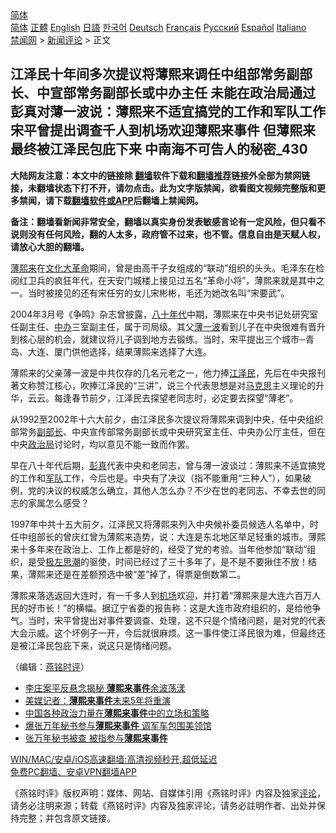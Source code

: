  <!-- 面包屑导航 --> <div class="breadcrumb"><!-- GTranslate: https://gtranslate.io/ -->  <div class="switcher notranslate">  <div class="selected">  <a href="#" onclick="return false;"> 简体</a>  </div>  <div class="option">  <a href="https://www.bannedbook.org" onclick="doGTranslate('zh-CN|zh-CN');jQuery('div.switcher div.selected a').html(jQuery(this).html());return false;" title="简体中文" class="nturl selected"> 简体</a>  <a href="https://www.bannedbook.org/zh-tw/" onclick="doGTranslate('zh-CN|zh-TW');jQuery('div.switcher div.selected a').html(jQuery(this).html());return false;" title="繁體中文" class="nturl"> 正體</a>  <a href="https://www.bannedbook.org/en/" onclick="doGTranslate('zh-CN|en');jQuery('div.switcher div.selected a').html(jQuery(this).html());return false;" title="English" class="nturl"> English</a>  <a href="https://www.bannedbook.org/ja/" onclick="doGTranslate('zh-CN|ja');jQuery('div.switcher div.selected a').html(jQuery(this).html());return false;" title="日本語" class="nturl"> 日語</a>  <a href="https://www.bannedbook.org/ko/" onclick="doGTranslate('zh-CN|ko');jQuery('div.switcher div.selected a').html(jQuery(this).html());return false;" title="한국어" class="nturl"> 한국어</a>  <a href="https://www.bannedbook.org/de/" onclick="doGTranslate('zh-CN|de');jQuery('div.switcher div.selected a').html(jQuery(this).html());return false;" title="Deutsch" class="nturl"> Deutsch</a>  <a href="https://www.bannedbook.org/fr/" onclick="doGTranslate('zh-CN|fr');jQuery('div.switcher div.selected a').html(jQuery(this).html());return false;" title="Français" class="nturl"> Français</a>  <a href="https://www.bannedbook.org/ru/" onclick="doGTranslate('zh-CN|ru');jQuery('div.switcher div.selected a').html(jQuery(this).html());return false;" title="Русский" class="nturl"> Русский</a>  <a href="https://www.bannedbook.org/es/" onclick="doGTranslate('zh-CN|es');jQuery('div.switcher div.selected a').html(jQuery(this).html());return false;" title="Español" class="nturl"> Español</a>  <a href="https://www.bannedbook.org/it/" onclick="doGTranslate('zh-CN|it');jQuery('div.switcher div.selected a').html(jQuery(this).html());return false;" title="Italiano" class="nturl"> Italiano</a>  </div>  </div>      <div class='breadcrumb-sub'><!-- Breadcrumb NavXT 6.3.0 --> <a href="https://www.bannedbook.org/" class="home">禁闻网</a> &gt; <a href="https://www.bannedbook.org/bnews/comments/" class="category">新闻评论</a> &gt; 正文</div></div><h2>江泽民十年间多次提议将薄熙来调任中组部常务副部长、中宣部常务副部长或中办主任 未能在政治局通过 彭真对薄一波说：薄熙来不适宜搞党的工作和军队工作 宋平曾提出调查千人到机场欢迎薄熙来事件 但薄熙来最终被江泽民包庇下来 中南海不可告人的秘密_430</h2> <p class="notice"><b>大陆网友注意：本文中的链接除 <a href="https://github.com/bannedbook/fanqiang" >翻墙</a>软件下载和<a href="https://github.com/killgcd/justmysocks/blob/master/README.md">翻墙推荐</a>链接外全部为禁网链接，未翻墙状态下打不开，请勿点击。此为文字版禁闻，欲看图文视频完整版和更多禁闻，请下载<a href="https://github.com/bannedbook/fanqiang">翻墙软件或APP</a>后翻墙上禁闻网。</p><p>备注：翻墙看新闻非常安全，翻墙以真实身份发表敏感言论有一定风险，但只看不说则没有任何风险，翻的人太多，政府管不过来，也不管。信息自由是天赋人权，请放心大胆的翻墙。</b></p>  <div class="entry"> <p></p> <p><a href="https://www.bannedbook.org/bnews/tag/%e8%96%84%e7%86%99%e6%9d%a5/" class="st_tag internal_tag" rel="tag" title="标签 薄熙来 下的日志">薄熙来</a>在<span class='wp_keywordlink'><a href="https://www.bannedbook.org/forum2/topic973.html" title="《文化大革命：历史真相和集体记忆》" target="_blank">文化大革命</a></span>期间&#65292;曾是由高干子女组成的&#8220;联动&#8221;组织的头头&#12290;毛泽东在检阅红卫兵的疯狂年代&#65292;在天安门城楼上接见过五名&#8220;革命小将&#8221;&#65292;薄熙来就是其中之一&#12290;当时被接见的还有宋任穷的女儿宋彬彬&#65292;毛还为她改名叫&#8220;宋要武&#8221;&#12290;</p>  <p>   2004年3月号&#12298;争鸣&#12299;杂志曾披露&#65292;<span class='wp_keywordlink'><a href="https://www.bannedbook.org/forum2/topic939.html" title="《八十年代访谈录》" target="_blank">八十年代</a></span>中期&#65292;薄熙来在中央书记处研究室任副主任&#12289;<a href="https://www.bannedbook.org/bnews/tag/%E4%B8%AD%E5%8A%9E/" class="st_tag internal_tag" rel="tag" title="标签 中办 下的日志">中办</a>三室副主任&#65292;属于司局级&#12290;其父<a href="https://www.bannedbook.org/bnews/tag/%e8%96%84%e4%b8%80%e6%b3%a2/" class="st_tag internal_tag" rel="tag" title="标签 薄一波 下的日志">薄一波</a>看到儿子在中央很难有晋升到核心层的机会&#65292;就建议将儿子调到地方去锻练&#12290;当时&#65292;宋平提出三个城市&#9472;青岛&#12289;大连&#12289;厦门供他选择&#65292;结果薄熙来选择了大连&#12290;</p> <p>薄熙来的父亲薄一波是中共仅存的几名元老之一&#65292;他力捧<a href="https://www.bannedbook.org/bnews/tag/%e6%b1%9f%e6%b3%bd%e6%b0%91/" class="st_tag internal_tag" rel="tag" title="标签 江泽民 下的日志">江泽民</a>&#65292;先后在中央报刊著文称赞江核心&#65292;吹捧江泽民的&#8220;三讲&#8221;&#65292;说三个代表思想是对<span class='wp_keywordlink'><a href="https://www.bannedbook.org/forum2/topic105.html" title="《马克思的成魔之路》" target="_blank">马克思</a></span>主义理论的升华&#65292;云云&#12290;每逢春节前夕&#65292;江泽民去探望老同志时&#65292;必定要去探望&#8220;薄老&#8221;&#12290; </p>  <p>从1992至2002年十六大前夕&#65292;由江泽民多次提议将薄熙来调到中央&#65292;任中央组织部常务<a href="https://www.bannedbook.org/bnews/tag/%e5%89%af%e9%83%a8%e9%95%bf/" class="st_tag internal_tag" rel="tag" title="标签 副部长 下的日志">副部长</a>&#12289;中央宣传部常务副部长或中央研究室主任&#12289;中央办公厅主任&#65292;但在中央<a href="https://www.bannedbook.org/bnews/tag/%e6%94%bf%e6%b2%bb%e5%b1%80/" class="st_tag internal_tag" rel="tag" title="标签 政治局 下的日志">政治局</a>讨论时&#65292;均以意见不能一致而作罢&#12290;</p> <p>早在八十年代后期&#65292;<a href="https://www.bannedbook.org/bnews/tag/%e5%bd%ad%e7%9c%9f/" class="st_tag internal_tag" rel="tag" title="标签 彭真 下的日志">彭真</a>代表中央和老同志&#65292;曾与薄一波谈过&#65306;薄熙来不适宜搞党的工作和<a href="https://www.bannedbook.org/bnews/tag/%E5%86%9B%E9%98%9F/" class="st_tag internal_tag" rel="tag" title="标签 军队 下的日志">军队</a>工作&#65292;今后也是&#12290;中央有了决议&#65288;指不能重用&#8220;三种人&#8221;&#65289;&#65292;如果破例&#65292;党的决议的权威怎么确立&#65292;其他人怎么办&#65311;不少在世的老同志&#12289;不幸去世的同志的家属怎么感受&#65311;</p>  <p>   1997年中共十五大前夕&#65292;江泽民又将薄熙来列入中央候补委员候选人名单中&#65292;时任中组部长的曾庆红曾为薄熙来造势&#65292;说&#65306;大连是东北地区举足轻重的城市&#12290;薄熙来十多年来在政治上&#12289;工作上都是好的&#65292;经受了党的考验&#12290;当年他参加&#8220;联动&#8221;组织&#65292;是受<span class='wp_keywordlink'><a href="https://www.bannedbook.org/forum2/topic946.html" title="极左思潮与中国" target="_blank">极左思潮</a></span>的驱使&#65292;时间已经过了三十多年了&#65292;是不是不要揪住不放&#65281;结果&#65292;薄熙来还是在差额预选中被&#8220;差&#8221;掉了&#65292;得票是倒数第二&#12290; </p> <p>薄熙来落选返回大连时&#65292;有一千多人到<a href="https://www.bannedbook.org/bnews/tag/%e6%9c%ba%e5%9c%ba/" class="st_tag internal_tag" rel="tag" title="标签 机场 下的日志">机场</a>欢迎&#65292;并打着&#8220;薄熙来是大连六百万人民的好市长&#65281;&#8221;的横幅&#12290;据辽宁省委的报告称&#65306;这是大连市政府组织的&#65292;是给他争气&#12290;当时&#65292;宋平曾提出对事件要调查&#12289;处理&#65292;这不只是个情绪问题&#65292;是对党的代表大会示威&#12290;这个坏例子一开&#65292;今后就很麻烦&#12290;这一事件使江泽民很为难&#65292;但最终还是被江泽民包庇下来&#65292;说这只是情绪问题&#12290; </p>  <p>&#65288;编辑&#65306;<a href="https://www.bannedbook.org/bnews/tag/%e7%87%95%e9%93%ad%e6%97%b6%e8%af%84/" class="st_tag internal_tag" rel="tag" title="标签 燕铭时评 下的日志">燕铭时评</a>&#65289;</p> <ul class='op-related-articles' title='相关阅读'> <li><a href='https://www.bannedbook.org/bnews/renquan/20180314/978271.html' target='_blank'>李庄案平反悬念揭秘 <b>薄熙来事件</b>余波荡漾</a></li> <li><a href='https://www.bannedbook.org/bnews/topimagenews/20180121/888902.html' target='_blank'>美媒记者：<b>薄熙来事件</b>未来5年将重演</a></li> <li><a href='https://www.bannedbook.org/bnews/bblog/20120414/783686.html' target='_blank'>中国各种政治力量在<b>薄熙来事件</b>中的立场和策略</a></li> <li><a href='https://www.bannedbook.org/bnews/sohnews/20150303/370966.html' target='_blank'>爆张万年秘书参与<b>薄熙来事件</b> 调军车包围美领馆</a></li> <li><a href='https://www.bannedbook.org/bnews/cnnews/aboluonews/20150303/370839.html' target='_blank'>张万年秘书被查 被指参与<b>薄熙来事件</b></a></li> </ul> <p class="texttj"> <a href="https://github.com/bannedbook/fanqiang/wiki/V2ray%E6%9C%BA%E5%9C%BA" target="_blank">WIN/MAC/安卓/iOS高速翻墙:高清视频秒开,超低延迟</a><br/> <a href="https://github.com/bannedbook/fanqiang/wiki/%E7%A6%81%E9%97%BB%E7%BD%91%E5%AE%89%E5%8D%93%E7%BF%BB%E5%A2%99%E6%96%B0%E9%97%BBAPP" target="_blank">免费PC翻墙、安卓VPN翻墙APP</a></p><p>&#12298;燕铭时评&#12299;版权声明&#65306;媒体&#12289;网站&#12289;自媒体引用&#12298;燕铭时评&#12299;内容及独家<span class='wp_keywordlink_affiliate'><a href="https://www.bannedbook.org/bnews/comments/" title="新闻评论" target="_blank">评论</a></span>&#65292;请务必注明来源&#65307;转载&#12298;燕铭时评&#12299;内容及独家评论&#65292;请务必註明作者&#12289;出处并保持完整&#65307;并包含原文链接&#12290;  </p><a name='sharetosocial'></a>  <div style="margin-bottom:5px;padding-bottom:5px;clear:both"> <div id="archive-pix-1" class="banner-ads"> <!-- AuctionX Display platform tag START --> <div id="26318x728x90x621x_ADSLOT2" clicktrack="%%CLICK_URL_ESC%%"></div> <!-- AuctionX Display platform tag END --> </div> <div id="archive-pix-2" class="banner-ads"> <!-- AuctionX Display platform tag START --> <div id="26315x300x250x621x_ADSLOT2" clicktrack="%%CLICK_URL_ESC%%"></div> <!-- AuctionX Display platform tag END --> </div> </div>  <div id="archive-pix-1" class="banner-ads"> <!-- AuctionX Display platform tag START --> <div id="26318x728x90x621x_ADSLOT3" clicktrack="%%CLICK_URL_ESC%%"></div> <!-- AuctionX Display platform tag END --> </div> </div><!--END ENTRY--> 